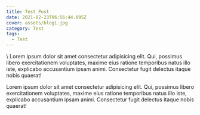 ```yaml
---
title: Test Post
date: 2021-02-23T06:56:44.095Z
cover: assets/blog1.jpg
category: Test
tags:
  - Test
---
```

\    Lorem ipsum dolor sit amet consectetur adipisicing elit. Qui, possimus
      libero exercitationem voluptates, maxime eius ratione temporibus natus
      illo iste, explicabo accusantium ipsam animi. Consectetur fugit delectus
      itaque nobis quaerat!

   Lorem ipsum dolor sit amet consectetur adipisicing elit. Qui, possimus
      libero exercitationem voluptates, maxime eius ratione temporibus natus
      illo iste, explicabo accusantium ipsam animi. Consectetur fugit delectus
      itaque nobis quaerat!